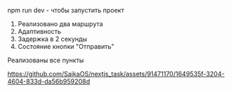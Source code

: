 npm run dev - чтобы запустить проект

1) Реализовано два маршрута
2) Адаптивность
3) Задержка в 2 секунды
4) Состояние кнопки "Отправить"

Реализованы все пункты




https://github.com/SaikaOS/nextjs_task/assets/91471170/1649535f-3204-4604-833d-da56b959208d




